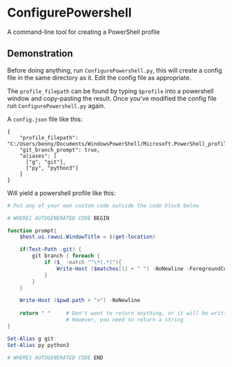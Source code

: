 # ConfigurePowershell
A command-line tool for creating a PowerShell profile

## Demonstration
Before doing anything, run `ConfigurePowershell.py`, this will create a config file in the same directory as it. Edit the config file as appropriate.

The `profile_filepath` can be found by typing `$profile` into a powershell window and copy-pasting the result. Once you've modified the config file run `ConfigurePowershell.py` again.

A `config.json` file like this:

```
{
    "profile_filepath": "C:/Users/benny/Documents/WindowsPowerShell/Microsoft.PowerShell_profile.ps1",
    "git_branch_prompt": true,
    "aliases": [
      ["g", "git"],
      ["py", "python3"]
    ]
}
```

Will yield a powershell profile like this:

```ps1
# Put any of your own custom code outside the code block below

# WHERE1 AUTOGENERATED CODE BEGIN

function prompt{
    $host.ui.rawui.WindowTitle = $(get-location)

    if(Test-Path .git) {
        git branch | foreach {
            if ($_ -match "^\*(.*)"){
                Write-Host ($matches[1] + " ") -NoNewline -ForegroundColor Yellow
            }
        }
    }

    Write-Host ($pwd.path + ">") -NoNewline
    
    return " "     # Don't want to return anything, or it will be written too
                   # However, you need to return a string
}

Set-Alias g git
Set-Alias py python3

# WHERE1 AUTOGENERATED CODE END

```
